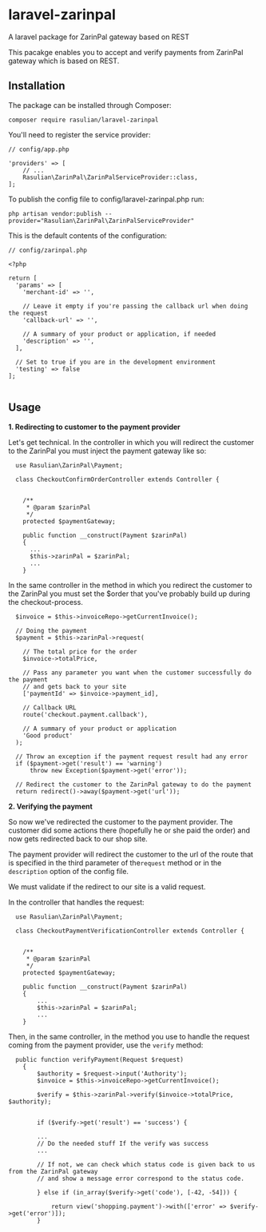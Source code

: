 # laravel-zarinpal
A laravel package for ZarinPal gateway based on REST

This pacakge enables you to accept and verify payments from ZarinPal gateway which is based on REST.

## Installation
The package can be installed through Composer:
```
composer require rasulian/laravel-zarinpal
```
  
You'll need to register the service provider:
```
// config/app.php

'providers' => [
    // ...
    Rasulian\ZarinPal\ZarinPalServiceProvider::class,
];
```

To publish the config file to config/laravel-zarinpal.php run:
```
php artisan vendor:publish --provider="Rasulian\ZarinPal\ZarinPalServiceProvider"
```

This is the default contents of the configuration:

```
// config/zarinpal.php

<?php

return [
  'params' => [
    'merchant-id' => '',

    // Leave it empty if you're passing the callback url when doing the request
    'callback-url' => '',

    // A summary of your product or application, if needed
    'description' => '',
  ],

  // Set to true if you are in the development environment
  'testing' => false
];


```

## Usage

**1. Redirecting to customer to the payment provider**

Let's get technical. In the controller in which you will redirect the customer to the ZarinPal you must inject the payment gateway like so:

```
  use Rasulian\ZarinPal\Payment;

  class CheckoutConfirmOrderController extends Controller {


    /**
     * @param $zarinPal
     */
    protected $paymentGateway;

    public function __construct(Payment $zarinPal)
    {
      ...
      $this->zarinPal = $zarinPal;
      ...
    }
```

In the same controller in the method in which you redirect the customer to the ZarinPal you must set the $order that you've probably build up during the checkout-process.

```
  $invoice = $this->invoiceRepo->getCurrentInvoice();

  // Doing the payment
  $payment = $this->zarinPal->request(
  
    // The total price for the order
    $invoice->totalPrice,

    // Pass any parameter you want when the customer successfully do the payment
    // and gets back to your site
    ['paymentId' => $invoice->payment_id],

    // Callback URL
    route('checkout.payment.callback'),

    // A summary of your product or application
    'Good product'
  );

  // Throw an exception if the payment request result had any error
  if ($payment->get('result') == 'warning')
      throw new Exception($payment->get('error'));

  // Redirect the customer to the ZarinPal gateway to do the payment
  return redirect()->away($payment->get('url'));
```


**2. Verifying the payment**

So now we've redirected the customer to the payment provider. The customer did some actions there (hopefully he or she paid the order) and now gets redirected back to our shop site.

The payment provider will redirect the customer to the url of the route that is specified in the third parameter of the`request` method or in the `description` option of the config file.

We must validate if the redirect to our site is a valid request.

In the controller that handles the request:

```
  use Rasulian\ZarinPal\Payment;

  class CheckoutPaymentVerificationController extends Controller {


    /**
     * @param $zarinPal
     */
    protected $paymentGateway;

    public function __construct(Payment $zarinPal)
    {
        ...
        $this->zarinPal = $zarinPal;
        ...
    }
```

Then, in the same controller, in the method you use to handle the request coming from the payment provider, use the `verify` method:

```
  public function verifyPayment(Request $request)
    {
        $authority = $request->input('Authority');
        $invoice = $this->invoiceRepo->getCurrentInvoice();
    
        $verify = $this->zarinPal->verify($invoice->totalPrice, $authority);

        
        if ($verify->get('result') == 'success') {
        
        ...
        // Do the needed stuff If the verify was success
        ...
        
        // If not, we can check which status code is given back to us from the ZarinPal gateway
        // and show a message error correspond to the status code.
        
        } else if (in_array($verify->get('code'), [-42, -54])) {

            return view('shopping.payment')->with(['error' => $verify->get('error')]);
        }
```
